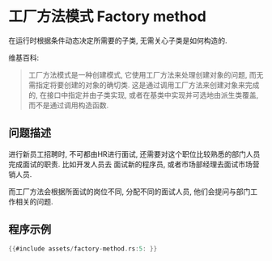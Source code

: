 # 工厂方法模式 Factory method

在运行时根据条件动态决定所需要的子类, 无需关心子类是如何构造的.

维基百科:
> 工厂方法模式是一种创建模式, 它使用工厂方法来处理创建对象的问题, 而无需指定将要创建的对象的确切类.
> 这是通过调用工厂方法来创建对象来完成的, 在接口中指定并由子类实现, 或者在基类中实现并可选地由派生类覆盖,
> 而不是通过调用构造函数.

## 问题描述

进行新员工招聘时, 不可都由HR进行面试, 还需要对这个职位比较熟悉的部门人员完成面试的职责. 比如开发人员去
面试新的程序员, 或者市场部经理去面试市场营销人员.

而工厂方法会根据所面试的岗位不同, 分配不同的面试人员, 他们会提问与部门工作相关的问题.

## 程序示例

```rust
{{#include assets/factory-method.rs:5: }}
```